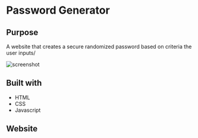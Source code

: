 # Password Generator

## Purpose
A website that creates a secure randomized password based on criteria the user inputs/

![screenshot](./Capture.PNG)

## Built with
* HTML
* CSS
* Javascript

## Website

